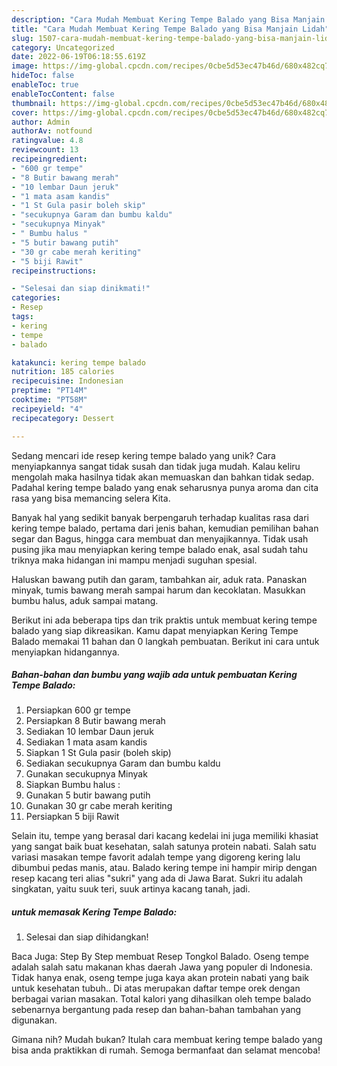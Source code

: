 ```yaml
---
description: "Cara Mudah Membuat Kering Tempe Balado yang Bisa Manjain Lidah"
title: "Cara Mudah Membuat Kering Tempe Balado yang Bisa Manjain Lidah"
slug: 1507-cara-mudah-membuat-kering-tempe-balado-yang-bisa-manjain-lidah
category: Uncategorized
date: 2022-06-19T06:18:55.619Z
image: https://img-global.cpcdn.com/recipes/0cbe5d53ec47b46d/680x482cq70/kering-tempe-balado-foto-resep-utama.jpg
hideToc: false
enableToc: true
enableTocContent: false
thumbnail: https://img-global.cpcdn.com/recipes/0cbe5d53ec47b46d/680x482cq70/kering-tempe-balado-foto-resep-utama.jpg
cover: https://img-global.cpcdn.com/recipes/0cbe5d53ec47b46d/680x482cq70/kering-tempe-balado-foto-resep-utama.jpg
author: Admin
authorAv: notfound
ratingvalue: 4.8
reviewcount: 13
recipeingredient:
- "600 gr tempe"
- "8 Butir bawang merah"
- "10 lembar Daun jeruk"
- "1 mata asam kandis"
- "1 St Gula pasir boleh skip"
- "secukupnya Garam dan bumbu kaldu"
- "secukupnya Minyak"
- " Bumbu halus "
- "5 butir bawang putih"
- "30 gr cabe merah keriting"
- "5 biji Rawit"
recipeinstructions:

- "Selesai dan siap dinikmati!"
categories:
- Resep
tags:
- kering
- tempe
- balado

katakunci: kering tempe balado 
nutrition: 185 calories
recipecuisine: Indonesian
preptime: "PT14M"
cooktime: "PT58M"
recipeyield: "4"
recipecategory: Dessert

---
```





Sedang mencari ide resep kering tempe balado yang unik? Cara menyiapkannya sangat tidak susah dan tidak juga mudah. Kalau keliru mengolah maka hasilnya tidak akan memuaskan dan bahkan tidak sedap. Padahal kering tempe balado yang enak seharusnya punya aroma dan cita rasa yang bisa memancing selera Kita.





Banyak hal yang sedikit banyak berpengaruh terhadap kualitas rasa dari kering tempe balado, pertama dari jenis bahan, kemudian pemilihan bahan segar dan Bagus, hingga cara membuat dan menyajikannya. Tidak usah pusing jika mau menyiapkan kering tempe balado enak,      asal sudah tahu triknya maka hidangan ini mampu menjadi suguhan spesial.














Haluskan bawang putih dan garam, tambahkan air, aduk rata. Panaskan minyak, tumis bawang merah sampai harum dan kecoklatan. Masukkan bumbu halus, aduk sampai matang.






Berikut ini ada beberapa tips dan trik praktis untuk membuat kering tempe balado yang siap dikreasikan. Kamu dapat menyiapkan Kering Tempe Balado memakai 11 bahan dan 0 langkah pembuatan. Berikut ini cara untuk menyiapkan hidangannya.

<!--inarticleads1-->

##### Bahan-bahan dan bumbu yang wajib ada untuk pembuatan Kering Tempe Balado:

1. Persiapkan 600 gr tempe
1. Persiapkan 8 Butir bawang merah
1. Sediakan 10 lembar Daun jeruk
1. Sediakan 1 mata asam kandis
1. Siapkan 1 St Gula pasir (boleh skip)
1. Sediakan secukupnya Garam dan bumbu kaldu
1. Gunakan secukupnya Minyak
1. Siapkan  Bumbu halus :
1. Gunakan 5 butir bawang putih
1. Gunakan 30 gr cabe merah keriting
1. Persiapkan 5 biji Rawit


Selain itu, tempe yang berasal dari kacang kedelai ini juga memiliki khasiat yang sangat baik buat kesehatan, salah satunya protein nabati. Salah satu variasi masakan tempe favorit adalah tempe yang digoreng kering lalu dibumbui pedas manis, atau. Balado kering tempe ini hampir mirip dengan resep kacang teri alias &#34;sukri&#34; yang ada di Jawa Barat. Sukri itu adalah singkatan, yaitu suuk teri, suuk artinya kacang tanah, jadi. 

<!--inarticleads2-->

#####  untuk memasak Kering Tempe Balado:


1. Selesai dan siap dihidangkan!

Baca Juga: Step By Step membuat Resep Tongkol Balado. Oseng tempe adalah salah satu makanan khas daerah Jawa yang populer di Indonesia. Tidak hanya enak, oseng tempe juga kaya akan protein nabati yang baik untuk kesehatan tubuh.. Di atas merupakan daftar tempe orek dengan berbagai varian masakan. Total kalori yang dihasilkan oleh tempe balado sebenarnya bergantung pada resep dan bahan-bahan tambahan yang digunakan. 

Gimana nih? Mudah bukan? Itulah cara membuat kering tempe balado yang bisa anda praktikkan di rumah. Semoga bermanfaat dan selamat mencoba!
